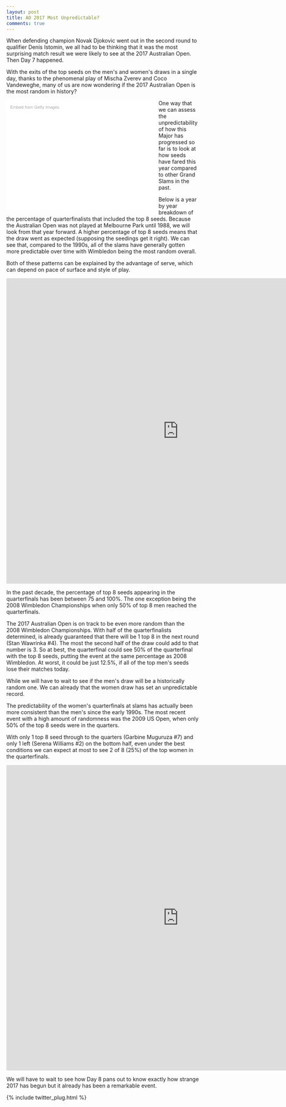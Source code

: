 ```yaml
---
layout: post
title: AO 2017 Most Unpredictable?
comments: true
---
```


When defending champion Novak Djokovic went out in the second round to qualifier Denis Istomin, we all had to be thinking that it was the most surprising match result we were likely to see at the 2017 Australian Open. Then Day 7 happened. 

With the exits of the top seeds on the men's and women's draws in a single day, thanks to the phenomenal play of Mischa Zverev and Coco Vandeweghe, many of us are now wondering if the 2017 Australian Open is the most random in history?

<div class="getty embed image" style="background-color:#fff;display:inline-block;font-family:'Helvetica Neue',Helvetica,Arial,sans-serif;color:#a7a7a7;font-size:11px;width:75%;max-width:594px;float:left; padding:2%;"><div style="padding:0;margin:0;text-align:left;"><a href="http://www.gettyimages.com/detail/632360270" target="_blank" style="color:#a7a7a7;text-decoration:none;font-weight:normal !important;border:none;display:inline-block;">Embed from Getty Images</a></div><div style="overflow:hidden;position:relative;height:0;padding:66.666667% 0 0 0;width:100%;"><iframe src="//embed.gettyimages.com/embed/632360270?et=dwH1hz3JQKdGfVvQ_5mpBw&viewMoreLink=on&sig=mIJCvsgq1sq24iHHICs4Zldb4WP85JZpW1fno3ulH3o=&caption=true" width="594" height="396" scrolling="no" frameborder="0" style="display:inline-block;position:absolute;top:0;left:0;width:100%;height:100%;margin:0;"></iframe></div><p style="margin:0;"></p></div>


One way that we can assess the unpredictability of how this Major has progressed so far is to look at how seeds have fared this year compared to other Grand Slams in the past. 

Below is a year by year breakdown of the percentage of quarterfinalists that included the top 8 seeds. Because the Australian Open was not played at Melbourne Park until 1988, we will look from that year forward. A higher percentage of top 8 seeds means that the draw went as expected (supposing the seedings get it right). We can see that, compared to the 1990s, all of the slams have generally gotten more predictable over time with Wimbledon being the most random overall. 

Both of these patterns can be explained by the advantage of serve, which can depend on pace of surface and style of play.


<iframe width="900" height="800" frameborder="0" scrolling="no" src="https://plot.ly/~on-the-t/1083.embed"></iframe>

In the past decade, the percentage of top 8 seeds appearing in the quarterfinals has been between 75 and 100%. The one exception being the 2008 Wimbledon Championships when only 50% of top 8 men reached the quarterfinals. 

The 2017 Australian Open is on track to be even more random than the 2008 Wimbledon Championships. With half of the quarterfinalists determined, is already guaranteed that there will be 1 top 8 in the next round (Stan Wawrinka #4). The most the second half of the draw could add to that number is 3. So at best, the quarterfinal could see 50% of the quarterfinal with the top 8 seeds, putting the event at the same percentage as 2008 Wimbledon. At worst, it could be just 12.5%, if all of the top men's seeds lose their matches today.

While we will have to wait to see if the men's draw will be a historically random one. We can already that the women draw has set an unpredictable record. 

The predictability of the women's quarterfinals at slams has actually been more consistent than the men's since the early 1990s. The most recent event with a high amount of randomness was the 2009 US Open, when only 50% of the top 8 seeds were in the quarters. 

With only 1 top 8 seed through to the quarters (Garbine Muguruza #7) and only 1 left (Serena Williams #2) on the bottom half, even under the best conditions we can expect at most to see 2 of 8 (25%) of the top women in the quarterfinals. 

<iframe width="900" height="800" frameborder="0" scrolling="no" src="https://plot.ly/~on-the-t/1085.embed"></iframe>

We will have to wait to see how Day 8 pans out to know exactly how strange 2017 has begun but it already has been a remarkable event.


{% include twitter_plug.html %}
